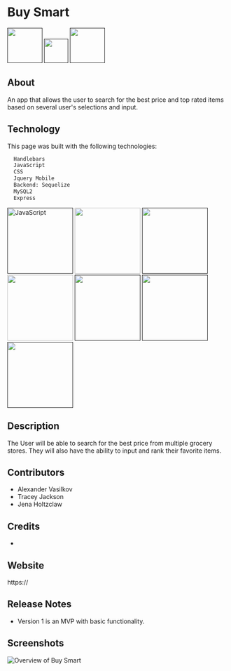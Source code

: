 # Buy Smart
<a href=""><img src="https://img.shields.io/badge/JavaScript%20-50%25-yellow" alt="" style="max-width:35%;" width="80"></a>
<a href=""><img src="https://img.shields.io/badge/CSS-38%25-blueviolet" alt="" style="max-width:15%;" width="55"></a>
<a href=""><img src="https://img.shields.io/badge/Handlebars-11%25-orange" alt="" style="max-width:35%;" width="80"></a>
## About
An app that allows the user to search for the best price and top rated items based on several user's selections and input.
## Technology
This page was built with the following technologies:
```bash
  Handlebars
  JavaScript 
  CSS
  Jquery Mobile
  Backend: Sequelize
  MySQL2
  Express
 ```
<a href=""><img src="https://upload.wikimedia.org/wikipedia/commons/9/99/Unofficial_JavaScript_logo_2.svg" alt="JavaScript" style="max-width:30%;" width="150"></a>
<a href="https://handlebarsjs.com/"><img src="https://handlebarsjs.com/images/handlebars_logo.png" alt="" style="max-width:30%;" width="150"></a>
<a href=""><img src="https://upload.wikimedia.org/wikipedia/commons/thumb/d/d5/CSS3_logo_and_wordmark.svg/800px-CSS3_logo_and_wordmark.svg.png" alt="" style="max-width:30%;" width="150"></a>
<a href="https://demos.jquerymobile.com/1.4.5/"><img src="https://demos.jquerymobile.com/1.4.5/_assets/img/jquery-logo.png" alt="" style="max-width:30%;" width="150"></a>
<a href=""><img src="https://camo.githubusercontent.com/6a323552c2a2953614cb3e8a9ccd3615e5eb7289/68747470733a2f2f692e696d6775722e636f6d2f79764559686e5a2e706e67" alt="" style="max-width:30%;" width="150"></a>
<a href=""><img src="https://www.iconfinder.com/data/icons/logos-3/181/MySQL-512.png" alt="" style="max-width:30%;" width="150"></a>
<a href=""><img src="https://miro.medium.com/max/456/1*Jr3NFSKTfQWRUyjblBSKeg.png" alt="" style="max-width:30%;" width="150"></a>
## Description
 The User will be able to search for the best price from multiple grocery stores. They will also have the ability to input and rank their favorite items. 
 ## Contributors
 * Alexander Vasilkov
 * Tracey Jackson
 * Jena Holtzclaw
 ## Credits
 *
## Website
https://
## Release Notes
* Version 1 is an MVP with basic functionality. 
## Screenshots
![Overview of Buy Smart](/buysmart/public/stylesheets/images/screenshot.jpg)